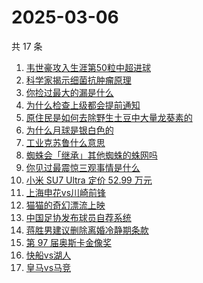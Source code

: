 # 2025-03-06

共 17 条

<!-- BEGIN -->
<!-- 最后更新时间 Thu Mar 06 2025 14:14:39 GMT+0800 (China Standard Time) -->

1. [韦世豪攻入生涯第50粒中超进球](https://www.zhihu.com/search?q=%E9%9F%A6%E4%B8%96%E8%B1%AA%E6%94%BB%E5%85%A5%E7%94%9F%E6%B6%AF%E7%AC%AC50%E7%B2%92%E4%B8%AD%E8%B6%85%E8%BF%9B%E7%90%83)
1. [科学家揭示细菌抗肿瘤原理](https://www.zhihu.com/search?q=%E7%A7%91%E5%AD%A6%E5%AE%B6%E6%8F%AD%E7%A4%BA%E7%BB%86%E8%8F%8C%E6%8A%97%E8%82%BF%E7%98%A4%E5%8E%9F%E7%90%86)
1. [你捡过最大的漏是什么](https://www.zhihu.com/search?q=%E4%BD%A0%E6%8D%A1%E8%BF%87%E6%9C%80%E5%A4%A7%E7%9A%84%E6%BC%8F%E6%98%AF%E4%BB%80%E4%B9%88)
1. [为什么检查上级都会提前通知](https://www.zhihu.com/search?q=%E4%B8%BA%E4%BB%80%E4%B9%88%E6%A3%80%E6%9F%A5%E4%B8%8A%E7%BA%A7%E9%83%BD%E4%BC%9A%E6%8F%90%E5%89%8D%E9%80%9A%E7%9F%A5)
1. [原住民是如何去除野生土豆中大量龙葵素的](https://www.zhihu.com/search?q=%E5%8E%9F%E4%BD%8F%E6%B0%91%E6%98%AF%E5%A6%82%E4%BD%95%E5%8E%BB%E9%99%A4%E9%87%8E%E7%94%9F%E5%9C%9F%E8%B1%86%E4%B8%AD%E5%A4%A7%E9%87%8F%E9%BE%99%E8%91%B5%E7%B4%A0%E7%9A%84)
1. [为什么月球是银白色的](https://www.zhihu.com/search?q=%E4%B8%BA%E4%BB%80%E4%B9%88%E6%9C%88%E7%90%83%E6%98%AF%E9%93%B6%E7%99%BD%E8%89%B2%E7%9A%84)
1. [工业克苏鲁什么意思](https://www.zhihu.com/search?q=%E5%B7%A5%E4%B8%9A%E5%85%8B%E8%8B%8F%E9%B2%81%E4%BB%80%E4%B9%88%E6%84%8F%E6%80%9D)
1. [蜘蛛会「继承」其他蜘蛛的蛛网吗](https://www.zhihu.com/search?q=%E8%9C%98%E8%9B%9B%E4%BC%9A%E3%80%8C%E7%BB%A7%E6%89%BF%E3%80%8D%E5%85%B6%E4%BB%96%E8%9C%98%E8%9B%9B%E7%9A%84%E8%9B%9B%E7%BD%91%E5%90%97)
1. [你见过最震惊三观事情是什么](https://www.zhihu.com/search?q=%E4%BD%A0%E8%A7%81%E8%BF%87%E6%9C%80%E9%9C%87%E6%83%8A%E4%B8%89%E8%A7%82%E4%BA%8B%E6%83%85%E6%98%AF%E4%BB%80%E4%B9%88)
1. [小米 SU7 Ultra 定价 52.99 万元](https://www.zhihu.com/search?q=%E5%B0%8F%E7%B1%B3%20SU7%20Ultra%20%E5%AE%9A%E4%BB%B7%2052.99%20%E4%B8%87%E5%85%83)
1. [上海申花vs川崎前锋](https://www.zhihu.com/search?q=%E4%B8%8A%E6%B5%B7%E7%94%B3%E8%8A%B1vs%E5%B7%9D%E5%B4%8E%E5%89%8D%E9%94%8B)
1. [猫猫的奇幻漂流上映](https://www.zhihu.com/search?q=%E7%8C%AB%E7%8C%AB%E7%9A%84%E5%A5%87%E5%B9%BB%E6%BC%82%E6%B5%81%E4%B8%8A%E6%98%A0)
1. [中国足协发布球员自荐系统](https://www.zhihu.com/search?q=%E4%B8%AD%E5%9B%BD%E8%B6%B3%E5%8D%8F%E5%8F%91%E5%B8%83%E7%90%83%E5%91%98%E8%87%AA%E8%8D%90%E7%B3%BB%E7%BB%9F)
1. [蒋胜男建议删除离婚冷静期条款](https://www.zhihu.com/search?q=%E8%92%8B%E8%83%9C%E7%94%B7%E5%BB%BA%E8%AE%AE%E5%88%A0%E9%99%A4%E7%A6%BB%E5%A9%9A%E5%86%B7%E9%9D%99%E6%9C%9F%E6%9D%A1%E6%AC%BE)
1. [第 97 届奥斯卡金像奖](https://www.zhihu.com/search?q=%E7%AC%AC%2097%20%E5%B1%8A%E5%A5%A5%E6%96%AF%E5%8D%A1%E9%87%91%E5%83%8F%E5%A5%96)
1. [快船vs湖人](https://www.zhihu.com/search?q=%E5%BF%AB%E8%88%B9vs%E6%B9%96%E4%BA%BA)
1. [皇马vs马竞](https://www.zhihu.com/search?q=%E7%9A%87%E9%A9%ACvs%E9%A9%AC%E7%AB%9E)

<!-- END -->
